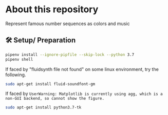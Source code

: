 # About this repository
Represent famous number sequences as colors and music

## :hammer_and_wrench: Setup/ Preparation
```bash
pipenv install --ignore-pipfile --skip-lock --python 3.7
pipenv shell
```
If faced by "fluidsynth file not found" on some linux environment, try the following.
```bash
sudo apt-get install fluid-soundfont-gm
```

If faced by `UserWarning: Matplotlib is currently using agg, which is a non-GUI backend, so cannot show the figure.`
```bash
sudo apt-get install python3.7-tk
```
